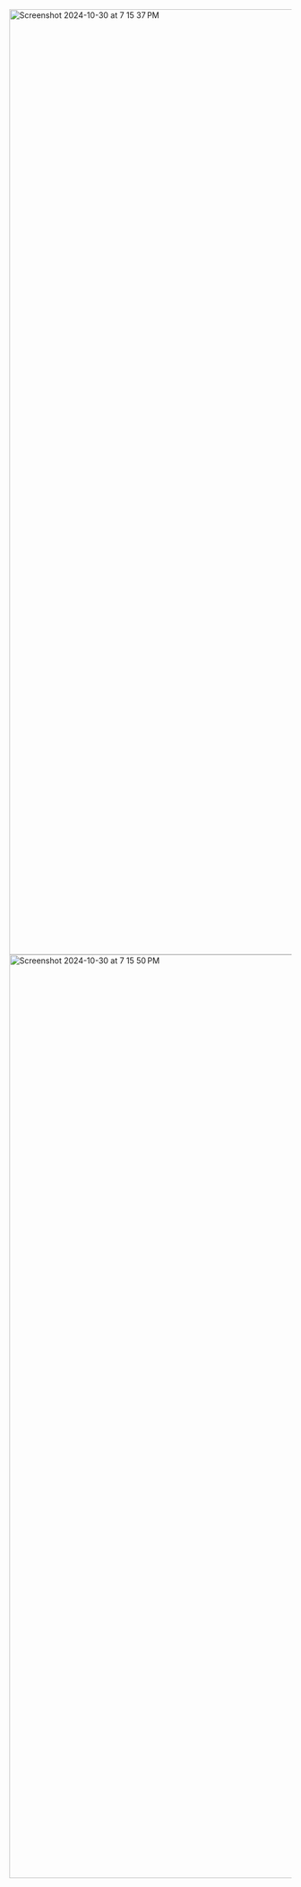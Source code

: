<img width="1685" alt="Screenshot 2024-10-30 at 7 15 37 PM" src="https://github.com/user-attachments/assets/b716195a-79f0-455f-a8c1-7c181a5c297d">
<img width="1646" alt="Screenshot 2024-10-30 at 7 15 50 PM" src="https://github.com/user-attachments/assets/320b82ce-8e0d-43af-97e1-012eb28809e6">
